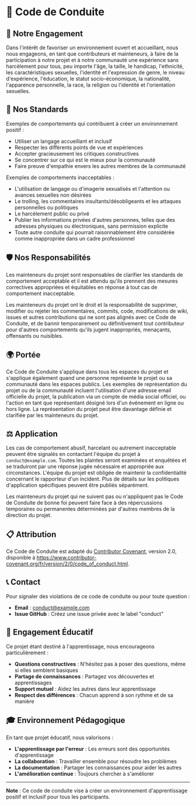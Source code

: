 # 📜 Code de Conduite

## 🎯 Notre Engagement

Dans l'intérêt de favoriser un environnement ouvert et accueillant, nous nous engageons, en tant que contributeurs et mainteneurs, à faire de la participation à notre projet et à notre communauté une expérience sans harcèlement pour tous, peu importe l'âge, la taille, le handicap, l'ethnicité, les caractéristiques sexuelles, l'identité et l'expression de genre, le niveau d'expérience, l'éducation, le statut socio-économique, la nationalité, l'apparence personnelle, la race, la religion ou l'identité et l'orientation sexuelles.

## 🎯 Nos Standards

Exemples de comportements qui contribuent à créer un environnement positif :

* Utiliser un langage accueillant et inclusif
* Respecter les différents points de vue et expériences
* Accepter gracieusement les critiques constructives
* Se concentrer sur ce qui est le mieux pour la communauté
* Faire preuve d'empathie envers les autres membres de la communauté

Exemples de comportements inacceptables :

* L'utilisation de langage ou d'imagerie sexualisés et l'attention ou avances sexuelles non désirées
* Le trolling, les commentaires insultants/désobligeants et les attaques personnelles ou politiques
* Le harcèlement public ou privé
* Publier les informations privées d'autres personnes, telles que des adresses physiques ou électroniques, sans permission explicite
* Toute autre conduite qui pourrait raisonnablement être considérée comme inappropriée dans un cadre professionnel

## 🛡️ Nos Responsabilités

Les mainteneurs du projet sont responsables de clarifier les standards de comportement acceptable et il est attendu qu'ils prennent des mesures correctives appropriées et équitables en réponse à tout cas de comportement inacceptable.

Les mainteneurs du projet ont le droit et la responsabilité de supprimer, modifier ou rejeter les commentaires, commits, code, modifications de wiki, issues et autres contributions qui ne sont pas alignés avec ce Code de Conduite, et de bannir temporairement ou définitivement tout contributeur pour d'autres comportements qu'ils jugent inappropriés, menaçants, offensants ou nuisibles.

## 🌍 Portée

Ce Code de Conduite s'applique dans tous les espaces du projet et s'applique également quand une personne représente le projet ou sa communauté dans les espaces publics. Les exemples de représentation du projet ou de la communauté incluent l'utilisation d'une adresse email officielle du projet, la publication via un compte de média social officiel, ou l'action en tant que représentant désigné lors d'un événement en ligne ou hors ligne. La représentation du projet peut être davantage définie et clarifiée par les mainteneurs du projet.

## ⚖️ Application

Les cas de comportement abusif, harcelant ou autrement inacceptable peuvent être signalés en contactant l'équipe du projet à `conduct@example.com`. Toutes les plaintes seront examinées et enquêtées et se traduiront par une réponse jugée nécessaire et appropriée aux circonstances. L'équipe du projet est obligée de maintenir la confidentialité concernant le rapporteur d'un incident. Plus de détails sur les politiques d'application spécifiques peuvent être publiés séparément.

Les mainteneurs du projet qui ne suivent pas ou n'appliquent pas le Code de Conduite de bonne foi peuvent faire face à des répercussions temporaires ou permanentes déterminées par d'autres membres de la direction du projet.

## 📋 Attribution

Ce Code de Conduite est adapté du [Contributor Covenant](https://www.contributor-covenant.org), version 2.0, disponible à https://www.contributor-covenant.org/fr/version/2/0/code_of_conduct.html.

## 📞 Contact

Pour signaler des violations de ce code de conduite ou pour toute question :

- **Email** : conduct@example.com
- **Issue GitHub** : Créez une issue privée avec le label "conduct"

## 🤝 Engagement Éducatif

Ce projet étant destiné à l'apprentissage, nous encourageons particulièrement :

- **Questions constructives** : N'hésitez pas à poser des questions, même si elles semblent basiques
- **Partage de connaissances** : Partagez vos découvertes et apprentissages
- **Support mutuel** : Aidez les autres dans leur apprentissage
- **Respect des différences** : Chacun apprend à son rythme et de sa manière

## 🎓 Environnement Pédagogique

En tant que projet éducatif, nous valorisons :

- **L'apprentissage par l'erreur** : Les erreurs sont des opportunités d'apprentissage
- **La collaboration** : Travailler ensemble pour résoudre les problèmes
- **La documentation** : Partager les connaissances pour aider les autres
- **L'amélioration continue** : Toujours chercher à s'améliorer

---

**Note** : Ce code de conduite vise à créer un environnement d'apprentissage positif et inclusif pour tous les participants.
